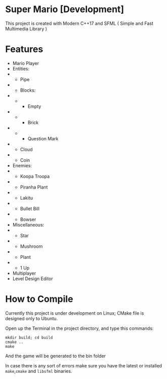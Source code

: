 # Super Mario [Development]
This project is created with Modern C++17 and SFML ( Simple and Fast Multimedia Library )

# Features
* Mario Player
* Entities:
* - Pipe
* - Blocks:
* - - Empty
* - - Brick
* - - Question Mark
* - Cloud
* - Coin
* Enemies:
* - Koopa Troopa
* - Piranha Plant
* - Lakitu
* - Bullet Bill
* - Bowser
* Miscellaneous:
* - Star
* - Mushroom
* - Plant
* - 1 Up
* Multiplayer
* Level Design Editor

# How to Compile
Currently this project is under development on Linux; CMake file is designed only to Ubuntu.

Open up the Terminal in the project directory, and type this commands:
```
mkdir build; cd build
cmake ..
make
```
And the game will be generated to the bin folder

In case there is any sort of errors make sure you have the latest or installed `make`,`cmake` and `libsfml` binaries.
